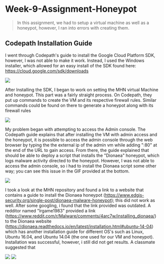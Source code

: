 # Week-9-Assignment-Honeypot
> In this assignment, we had to setup a virtual machine as well as a honeypot, however, I ran into errors with creating them.
## Codepath Installation Guide

I went through Codepath's guide to install the Google Cloud Platform SDK, however, I was not able to make it work. Instead, I used the Windows installer, which allowed for an easy install of the SDK found here: https://cloud.google.com/sdk/downloads

<img src="https://i.imgur.com/y5ofYr4.png"/>

After Installing the SDK, I began to work on setting the MHN virtual Machine and honeypot. This part was a fairly straight process. On Codepath, they put up commands to create the VM and its respective firewall rules. Similar commands could be found on there to generate a honeypot along with its firewall rules

<img src="https://i.imgur.com/XbW4xyL.png"/>

My problem began with attempting to access the Admin console. The Codepath guide explains that after installing the VM with admin access and the honeypot, it is possible to access the admin console through the web browser by typing the the external ip of the admin vm while adding ":80" at the end of the URL to gain access. From there, the guide explained that should be able to deploy a script that installs the "Dionaea" honeypot, which logs malware activity directed to the honeypot. However, I was not able to access the admin console, so i had to install the Dionaea script some other way; you can see this issue in the GIF provided at the bottom. 

<img src="https://i.imgur.com/bXPQRkV.gif"/>

I took a look at the MHN repository and found a link to a website that contains a guide to install the Dionaea honeypot (https://www.edgis-security.org/single-post/dionaea-malware-honeypot); this did not work as well. After some googling, i found that the link provided was outdated. A redditor named "lrgame1983" provided a link (https://www.reddit.com/r/Malware/comments/4arc7w/installing_dionaea/) to the Dionaea website (https://dionaea.readthedocs.io/en/latest/installation.html#ubuntu-14-04) which has another installation guide for different OS's such as Linux, Ubuntu 16.04, and Ubuntu 14.04 (the one used for our VM and honeypot). Installation was successful, however, i still did not get results. A classmate suggested that 

<img src="https://i.imgur.com/T5QwVRP.png?1"/>

<img src="https://i.imgur.com/RO3b0go.png?1"/>



